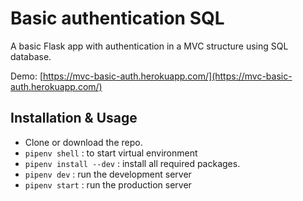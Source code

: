 # Basic authentication SQL

A basic Flask app with authentication in a MVC structure using SQL database.

Demo: [https://mvc-basic-auth.herokuapp.com/](https://mvc-basic-auth.herokuapp.com/)

## Installation & Usage 

- Clone or download the repo.
- `pipenv shell` : to start virtual environment
- `pipenv install --dev`  : install all required packages.
- `pipenv dev` : run the development server
- `pipenv start` : run the production server
